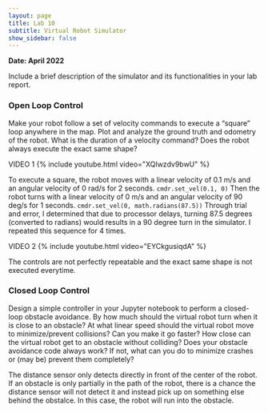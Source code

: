 ```yaml
---
layout: page
title: Lab 10
subtitle: Virtual Robot Simulator
show_sidebar: false
---
```


**Date: April 2022**

Include a brief description of the simulator and its functionalities in your lab report.

### Open Loop Control
Make your robot follow a set of velocity commands to execute a “square” loop anywhere in the map.
Plot and analyze the ground truth and odometry of the robot.
What is the duration of a velocity command?
Does the robot always execute the exact same shape?

VIDEO 1
{% include youtube.html video="XQIwzdv9bwU" %}

To execute a square, the robot moves with a linear velocity of 0.1 m/s and an angular velocity of 0 rad/s for 2 seconds. `cmdr.set_vel(0.1, 0)`
Then the robot turns with a linear velocity of 0 m/s and an angular velocity of 90 deg/s for 1 seconds. `cmdr.set_vel(0, math.radians(87.5))` Through trial and error, I determined that due to processor delays, turning 87.5 degrees (converted to radians) would results in a 90 degree turn in the simulator.
I repeated this sequence for 4 times. 

VIDEO 2
{% include youtube.html video="EYCkgusiqdA" %}

The controls are not perfectly repeatable and the exact same shape is not executed everytime.



### Closed Loop Control
Design a simple controller in your Jupyter notebook to perform a closed-loop obstacle avoidance.
By how much should the virtual robot turn when it is close to an obstacle?
At what linear speed should the virtual robot move to minimize/prevent collisions? Can you make it go faster?
How close can the virtual robot get to an obstacle without colliding?
Does your obstacle avoidance code always work? If not, what can you do to minimize crashes or (may be) prevent them completely?


The distance sensor only detects directly in front of the center of the robot. If an obstacle is only partially in the path of the robot, there is a chance the distance sensor will not detect it and instead pick up on something else behind the obstalce. In this case, the robot will run into the obstacle.
